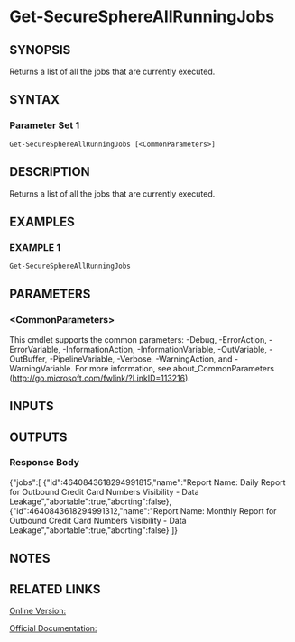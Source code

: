 ﻿# Get-SecureSphereAllRunningJobs

## SYNOPSIS
Returns a list of all the jobs that are currently executed.

## SYNTAX

### Parameter Set 1
```
Get-SecureSphereAllRunningJobs [<CommonParameters>]
```

## DESCRIPTION
Returns a list of all the jobs that are currently executed.

## EXAMPLES

### EXAMPLE 1

```powershell
Get-SecureSphereAllRunningJobs
```

## PARAMETERS

### \<CommonParameters\>
This cmdlet supports the common parameters: -Debug, -ErrorAction, -ErrorVariable, -InformationAction, -InformationVariable, -OutVariable, -OutBuffer, -PipelineVariable, -Verbose, -WarningAction, and -WarningVariable. For more information, see about_CommonParameters (http://go.microsoft.com/fwlink/?LinkID=113216).

## INPUTS

## OUTPUTS

### Response Body
{"jobs":[
{"id":4640843618294991815,"name":"Report Name: Daily Report for Outbound Credit Card Numbers Visibility - Data Leakage","abortable":true,"aborting":false},
{"id":4640843618294991312,"name":"Report Name: Monthly Report for Outbound Credit Card Numbers Visibility - Data Leakage","abortable":true,"aborting":false}
]}

## NOTES

## RELATED LINKS

[Online Version:](https://github.com/akshinmustafayev/SecureSpherePS/tree/master/Documentation)

[Official Documentation:](https://docs.imperva.com/bundle/v13.6-api-reference-guide/page/61834.htm)



